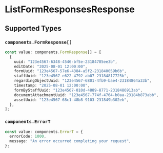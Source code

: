 # ListFormResponsesResponse


## Supported Types

### `components.FormResponse[]`

```typescript
const value: components.FormResponse[] = [
  {
    uuid: "123e4567-6348-4546-bf5e-23184785ee3b",
    editDate: "2025-08-01 12:00:00",
    formUuid: "123e4567-57e6-4384-a5f2-231840059b6b",
    staffUuid: "123e4567-e622-4792-ab07-23184817725b",
    regardingObjectUuid: "123e4567-6801-4fb9-bae4-23184864a33b",
    timestamp: "2025-08-01 12:00:00",
    formByStaffUuid: "123e4567-010d-4889-8771-2318486913ab",
    documentAttachmentUuid: "123e4567-774f-4764-b0aa-23184b873abb",
    assetUuid: "123e4567-68c1-48b8-9103-231849b302eb",
  },
];
```

### `components.ErrorT`

```typescript
const value: components.ErrorT = {
  errorCode: 1000,
  message: "An error occurred completing your request",
};
```

